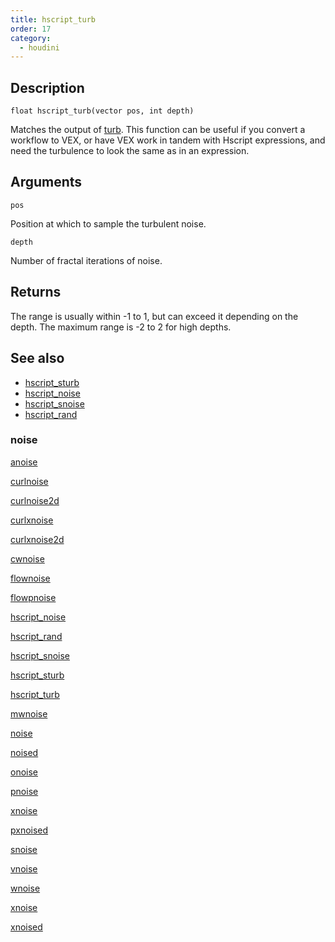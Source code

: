 ```yaml
---
title: hscript_turb
order: 17
category:
  - houdini
---
```


## Description

`float hscript_turb(vector pos, int depth)`

Matches the output of [turb](../../expressions/turb.html "Generates spatially
coherent 3D noise."). This function can be useful if you convert a workflow to
VEX, or have VEX work in tandem with Hscript expressions, and need the
turbulence to look the same as in an expression.

## Arguments

`pos`

Position at which to sample the turbulent noise.

`depth`

Number of fractal iterations of noise.

## Returns

The range is usually within -1 to 1, but can exceed it depending on the depth.
The maximum range is -2 to 2 for high depths.

## See also

- [hscript_sturb](hscript_sturb.html)
- [hscript_noise](hscript_noise.html)
- [hscript_snoise](hscript_snoise.html)
- [hscript_rand](hscript_rand.html)

### noise

[anoise](anoise.html)

[curlnoise](curlnoise.html)

[curlnoise2d](curlnoise2d.html)

[curlxnoise](curlxnoise.html)

[curlxnoise2d](curlxnoise2d.html)

[cwnoise](cwnoise.html)

[flownoise](flownoise.html)

[flowpnoise](flowpnoise.html)

[hscript_noise](hscript_noise.html)

[hscript_rand](hscript_rand.html)

[hscript_snoise](hscript_snoise.html)

[hscript_sturb](hscript_sturb.html)

[hscript_turb](hscript_turb.html)

[mwnoise](mwnoise.html)

[noise](noise.html)

[noised](noised.html)

[onoise](onoise.html)

[pnoise](pnoise.html)

[xnoise](pxnoise.html)

[pxnoised](pxnoised.html)

[snoise](snoise.html)

[vnoise](vnoise.html)

[wnoise](wnoise.html)

[xnoise](xnoise.html)

[xnoised](xnoised.html)
